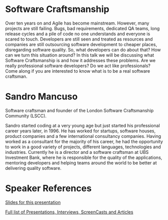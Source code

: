 Software Craftsmanship
==========================
Over ten years on and Agile has become mainstream. However, many projects are still failing. Bugs, bad requirements, dedicated QA teams, long release cycles and a pile of code no one understands and everyone is scared to touch. Developers are still seen and treated as resources and companies are still outsourcing software development to cheaper places, disregarding software quality. So, what developers can do about that? How can we turn this situation around? In this talk we will be discussing what Software Craftsmanship is and how it addresses these problems. Are we really professional software developers? Do we act like professionals? Come along if you are interested to know what is to be a real software craftsman.

Sandro Mancuso
==========
Software craftsman and founder of the London Software Craftsmanship Community (LSCC). 

Sandro started coding at a very young age but just started his professional career years later, in 1996. He has worked for startups, software houses, product companies and a few international consultancy companies. Having worked as a consultant for the majority of his career, he had the opportunity to work in a good variety of projects, different languages, technologies and industries. Currently he is a director and a software craftsman at UBS Investment Bank, where he is responsible for the quality of the applications, mentoring developers and helping teams around the world to be better at delivering quality software. 

Speaker References
==================
[Slides for this presentation](http://www.slideshare.net/sandromancuso/software-craftsmanship-12676551)   

[Full list of Presentations, Interviews, ScreenCasts and Articles](http://craftedsw.blogspot.co.uk/p/presentations-interviews-and-articles.html)